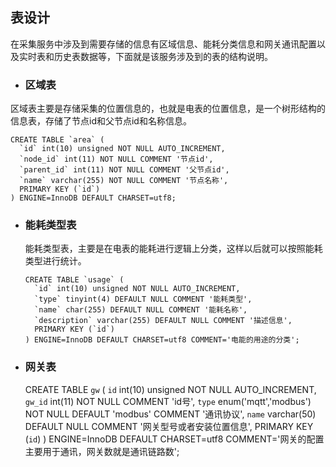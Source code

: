 ## 表设计

在采集服务中涉及到需要存储的信息有区域信息、能耗分类信息和网关通讯配置以及实时表和历史表数据等，下面就是该服务涉及到的表的结构说明。

* ### 区域表

区域表主要是存储采集的位置信息的，也就是电表的位置信息，是一个树形结构的信息表，存储了节点id和父节点id和名称信息。

    CREATE TABLE `area` (
      `id` int(10) unsigned NOT NULL AUTO_INCREMENT,
      `node_id` int(11) NOT NULL COMMENT '节点id',
      `parent_id` int(11) NOT NULL COMMENT '父节点id',
      `name` varchar(255) NOT NULL COMMENT '节点名称',
      PRIMARY KEY (`id`)
    ) ENGINE=InnoDB DEFAULT CHARSET=utf8;

* ### 能耗类型表

  能耗类型表，主要是在电表的能耗进行逻辑上分类，这样以后就可以按照能耗类型进行统计。

      CREATE TABLE `usage` (
        `id` int(10) unsigned NOT NULL AUTO_INCREMENT,
        `type` tinyint(4) DEFAULT NULL COMMENT '能耗类型',
        `name` char(255) DEFAULT NULL COMMENT '能耗名称',
        `description` varchar(255) DEFAULT NULL COMMENT '描述信息',
        PRIMARY KEY (`id`)
      ) ENGINE=InnoDB DEFAULT CHARSET=utf8 COMMENT='电能的用途的分类';

* ### 网关表



    CREATE TABLE `gw` (
      `id` int(10) unsigned NOT NULL AUTO_INCREMENT,
      `gw_id` int(11) NOT NULL COMMENT 'id号',
      `type` enum('mqtt','modbus') NOT NULL DEFAULT 'modbus' COMMENT '通讯协议',
      `name` varchar(50) DEFAULT NULL COMMENT '网关型号或者安装位置信息',
      PRIMARY KEY (`id`)
    ) ENGINE=InnoDB DEFAULT CHARSET=utf8 COMMENT='网关的配置主要用于通讯，网关数就是通讯链路数';




